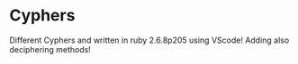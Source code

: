 # Cyphers
Different Cyphers and written in ruby 2.6.8p205 using VScode!
Adding also deciphering methods!
